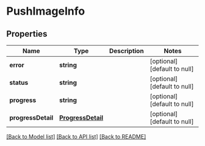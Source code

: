 # PushImageInfo

## Properties
Name | Type | Description | Notes
------------ | ------------- | ------------- | -------------
**error** | **string** |  | [optional] [default to null]
**status** | **string** |  | [optional] [default to null]
**progress** | **string** |  | [optional] [default to null]
**progressDetail** | [**ProgressDetail**](ProgressDetail.md) |  | [optional] [default to null]

[[Back to Model list]](../README.md#documentation-for-models) [[Back to API list]](../README.md#documentation-for-api-endpoints) [[Back to README]](../README.md)


